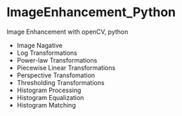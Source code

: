 # ImageEnhancement_Python
Image Enhancement with openCV, python

* Image Nagative
* Log Transformations
* Power-law Transformations
* Piecewise Linear Transformations
* Perspective Transfomation
* Thresholding Transformations
* Histogram Processing
* Histogram Equalization
* Histogram Matching
